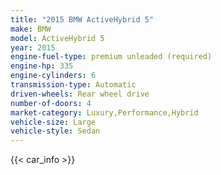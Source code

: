 ```yaml
---
title: "2015 BMW ActiveHybrid 5"
make: BMW
model: ActiveHybrid 5
year: 2015
engine-fuel-type: premium unleaded (required)
engine-hp: 335
engine-cylinders: 6
transmission-type: Automatic
driven-wheels: Rear wheel drive
number-of-doors: 4
market-category: Luxury,Performance,Hybrid
vehicle-size: Large
vehicle-style: Sedan
---
```


{{< car_info >}}

